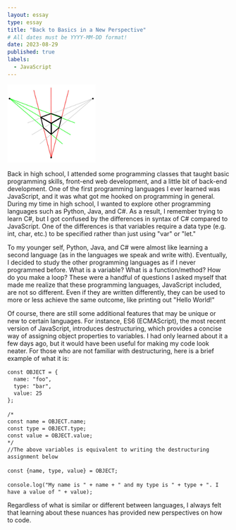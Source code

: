 ```yaml
---
layout: essay
type: essay
title: "Back to Basics in a New Perspective"
# All dates must be YYYY-MM-DD format!
date: 2023-08-29
published: true
labels:
  - JavaScript
---
```


<img width="200px" class="rounded float-start pe-4" src="../img/back-to-basics/3-point-perspective.jpg">

Back in high school, I attended some programming classes that taught basic programming skills, front-end web development, and a little bit of back-end development. One of the first programming languages I ever learned was JavaScript, and it was what got me hooked on programming in general. During my time in high school, I wanted to explore other programming languages such as Python, Java, and C#. As a result, I remember trying to learn C#, but I got confused by the differences in syntax of C# compared to JavaScript. One of the differences is that variables require a data type (e.g. int, char, etc.) to be specified rather than just using "var" or "let."

To my younger self, Python, Java, and C# were almost like learning a second language (as in the languages we speak and write with). Eventually, I decided to study the other programming languages as if I never programmed before. What is a variable? What is a function/method? How do you make a loop? These were a handful of questions I asked myself that made me realize that these programming languages, JavaScript included, are not so different. Even if they are written differently, they can be used to more or less achieve the same outcome, like printing out "Hello World!"

Of course, there are still some additional features that may be unique or new to certain languages. For instance, ES6 (ECMAScript), the most recent version of JavaScript, introduces destructuring, which provides a concise way of assigning object properties to variables. I had only learned about it a few days ago, but it would have been useful for making my code look neater. For those who are not familiar with destructuring, here is a brief example of what it is:

```
const OBJECT = {
  name: "foo",
  type: "bar",
  value: 25
};

/*
const name = OBJECT.name;
const type = OBJECT.type;
const value = OBJECT.value;
*/
//The above variables is equivalent to writing the destructuring assignment below

const {name, type, value} = OBJECT;

console.log("My name is " + name + " and my type is " + type + ". I have a value of " + value);
```

Regardless of what is similar or different between languages, I always felt that learning about these nuances has provided new perspectives on how to code.
